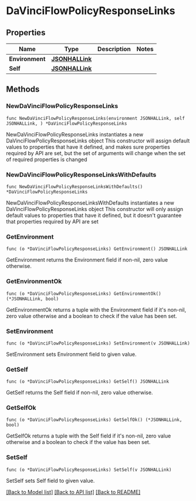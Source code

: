 # DaVinciFlowPolicyResponseLinks

## Properties

Name | Type | Description | Notes
------------ | ------------- | ------------- | -------------
**Environment** | [**JSONHALLink**](JSONHALLink.md) |  | 
**Self** | [**JSONHALLink**](JSONHALLink.md) |  | 

## Methods

### NewDaVinciFlowPolicyResponseLinks

`func NewDaVinciFlowPolicyResponseLinks(environment JSONHALLink, self JSONHALLink, ) *DaVinciFlowPolicyResponseLinks`

NewDaVinciFlowPolicyResponseLinks instantiates a new DaVinciFlowPolicyResponseLinks object
This constructor will assign default values to properties that have it defined,
and makes sure properties required by API are set, but the set of arguments
will change when the set of required properties is changed

### NewDaVinciFlowPolicyResponseLinksWithDefaults

`func NewDaVinciFlowPolicyResponseLinksWithDefaults() *DaVinciFlowPolicyResponseLinks`

NewDaVinciFlowPolicyResponseLinksWithDefaults instantiates a new DaVinciFlowPolicyResponseLinks object
This constructor will only assign default values to properties that have it defined,
but it doesn't guarantee that properties required by API are set

### GetEnvironment

`func (o *DaVinciFlowPolicyResponseLinks) GetEnvironment() JSONHALLink`

GetEnvironment returns the Environment field if non-nil, zero value otherwise.

### GetEnvironmentOk

`func (o *DaVinciFlowPolicyResponseLinks) GetEnvironmentOk() (*JSONHALLink, bool)`

GetEnvironmentOk returns a tuple with the Environment field if it's non-nil, zero value otherwise
and a boolean to check if the value has been set.

### SetEnvironment

`func (o *DaVinciFlowPolicyResponseLinks) SetEnvironment(v JSONHALLink)`

SetEnvironment sets Environment field to given value.


### GetSelf

`func (o *DaVinciFlowPolicyResponseLinks) GetSelf() JSONHALLink`

GetSelf returns the Self field if non-nil, zero value otherwise.

### GetSelfOk

`func (o *DaVinciFlowPolicyResponseLinks) GetSelfOk() (*JSONHALLink, bool)`

GetSelfOk returns a tuple with the Self field if it's non-nil, zero value otherwise
and a boolean to check if the value has been set.

### SetSelf

`func (o *DaVinciFlowPolicyResponseLinks) SetSelf(v JSONHALLink)`

SetSelf sets Self field to given value.



[[Back to Model list]](../README.md#documentation-for-models) [[Back to API list]](../README.md#documentation-for-api-endpoints) [[Back to README]](../README.md)


